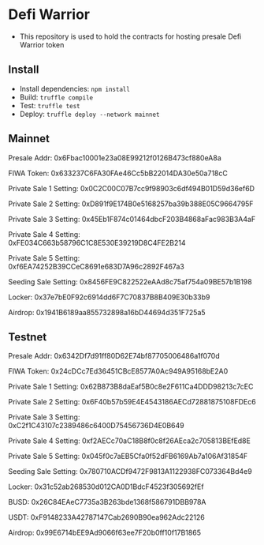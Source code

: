 # Defi Warrior

- This repository is used to hold the contracts for hosting presale Defi Warrior token

## Install

- Install dependencies: `npm install`
- Build: `truffle compile`
- Test: `truffle test`
- Deploy: `truffle deploy --network mainnet`

## Mainnet

Presale Addr: 0x6Fbac10001e23a08E99212f0126B473cf880eA8a

FIWA Token: 0x633237C6FA30FAe46Cc5bB22014DA30e50a718cC

Private Sale 1 Setting: 0x0C2C00C07B7cc9f98903c6df494B01D59d36ef6D

Private Sale 2 Setting: 0xD891f9E174B0e5168257ba39b388E05C9664795F

Private Sale 3 Setting: 0x45Eb1F874c01464dbcF203B4868aFac983B3A4aF

Private Sale 4 Setting: 0xFE034C663b58796C1C8E530E39219D8C4FE2B214

Private Sale 5 Setting: 0xf6EA74252B39CCeC8691e683D7A96c2892F467a3

Seeding Sale Setting: 0x8456FE9C822522eAAd8c75af754a09BE57b1B198

Locker: 0x37e7bE0F92c6914dd6F7C70837B8B409E30b33b9

Airdrop: 0x1941B6189aa855732898a16bD44694d351F725a5

## Testnet

Presale Addr: 0x6342Df7d91ff80D62E74bf87705006486a1f070d

FIWA Token: 0x24cDCc7Ed36451CBcE8577A0Ac949A95168bE2A0

Private Sale 1 Setting: 0x62B873B8daEaf5B0c8e2F611Ca4DDD98213c7cEC

Private Sale 2 Setting: 0x6F40b57b59E4E4543186AECd72881875108FDEc6

Private Sale 3 Setting: 0xC2f1C43107c2389486c6400D75456736D4E0B649

Private Sale 4 Setting: 0xf2AECc70aC18B8f0c8f26AEca2c705813BEfEd8E

Private Sale 5 Setting: 0x045f0c7aEB5Cfa0f52dFB6169Ab7a106Af31854F

Seeding Sale Setting: 0x780710ACDf9472F9813A1122938FC073364Bd4e9

Locker: 0x31c52ab268530d012CA0D1BdcF4523f305692fEf

BUSD: 0x26C84EAeC7735a3B263bde1368f586791DBB978A

USDT: 0xF9148233A42787147Cab2690B90ea962Adc22126

Airdrop: 0x99E6714bEE9Ad9066f63ee7F20b0ff10f17B1865